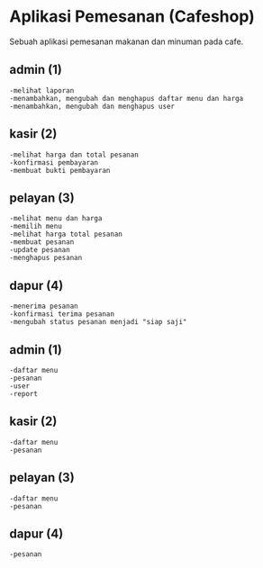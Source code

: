 # Aplikasi Pemesanan (Cafeshop) 
Sebuah aplikasi pemesanan makanan dan minuman pada cafe.

## admin (1)
    -melihat laporan
    -menambahkan, mengubah dan menghapus daftar menu dan harga
    -menambahkan, mengubah dan menghapus user
## kasir (2)
    -melihat harga dan total pesanan
    -konfirmasi pembayaran
    -membuat bukti pembayaran
## pelayan (3)
    -melihat menu dan harga
    -memilih menu
    -melihat harga total pesanan
    -membuat pesanan
    -update pesanan
    -menghapus pesanan
## dapur (4)
    -menerima pesanan
    -konfirmasi terima pesanan
    -mengubah status pesanan menjadi "siap saji"

## admin (1)
    -daftar menu
    -pesanan
    -user
    -report
## kasir (2)
    -daftar menu
    -pesanan
## pelayan (3)
    -daftar menu
    -pesanan
## dapur (4)
    -pesanan
